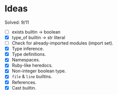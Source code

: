 # Ideas

Solved: 9/11

- [ ] exists builtin -> boolean
- [X] type_of builtin -> str literal
- [ ] Check for already-imported modules (import set).
- [X] Type inference.
- [X] Type definitions.
- [X] Namespaces.
- [X] Ruby-like heredocs.
- [X] Non-integer boolean type.
- [X] `file` & `line` builtins.
- [X] References.
- [X] Cast builtin.
